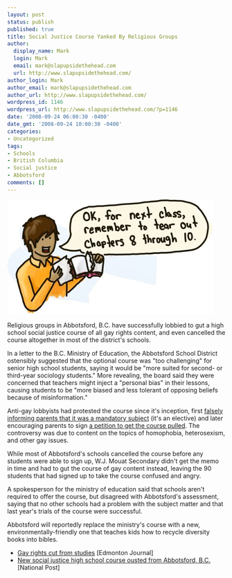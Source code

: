 ```yaml
---
layout: post
status: publish
published: true
title: Social Justice Course Yanked By Religious Groups
author:
  display_name: Mark
  login: Mark
  email: mark@slapupsidethehead.com
  url: http://www.slapupsidethehead.com/
author_login: Mark
author_email: mark@slapupsidethehead.com
author_url: http://www.slapupsidethehead.com/
wordpress_id: 1146
wordpress_url: http://www.slapupsidethehead.com/?p=1146
date: '2008-09-24 06:00:30 -0400'
date_gmt: '2008-09-24 10:00:30 -0400'
categories:
- Uncategorized
tags:
- Schools
- British Columbia
- Social justice
- Abbotsford
comments: []
---
```

![](/wp-content/media/2008/09/school-assignment.jpg "Next week we'll tear out chapters 14 and 16.")

Religious groups in Abbotsford, B.C. have successfully lobbied to gut a high school social justice course of all gay rights content, and even cancelled the course altogether in most of the district's schools.

In a letter to the B.C. Ministry of Education, the Abbotsford School District ostensibly suggested that the optional course was "too challenging" for senior high school students, saying it would be "more suited for second- or third-year sociology students." More revealing, the board said they were concerned that teachers might inject a "personal bias" in their lessons, causing students to be "more biased and less tolerant of opposing beliefs because of misinformation."

Anti-gay lobbyists had protested the course since it's inception, first [falsely informing parents that it was a mandatory subject](http://www.slapupsidethehead.com/2006/06/social-justice-course/ "Yeah, that's how they roll.") (it's an elective) and later encouraging parents to sign [a petition to get the course pulled](http://www.slapupsidethehead.com/2006/08/parents-protest-new-course/ "Would'ya like to take a suurveyy?"). The controversy was due to content on the topics of homophobia, heterosexism, and other gay issues.

While most of Abbotsford's schools cancelled the course before any students were able to sign up, W.J. Mouat Secondary didn't get the memo in time and had to gut the course of gay content instead, leaving the 90 students that had signed up to take the course confused and angry.

A spokesperson for the ministry of education said that schools aren't required to offer the course, but disagreed with Abbotsford's assessment, saying that no other schools had a problem with the subject matter and that last year's trials of the course were successful.

Abbotsford will reportedly replace the ministry's course with a new, environmentally-friendly one that teaches kids how to recycle diversity books into bibles.

- [Gay rights cut from studies](http://www.canada.com/edmontonjournal/news/story.html?id=9431350b-fe7f-4592-9e94-2a3da94e24e2) [Edmonton Journal]
- [New social justice high school course ousted from Abbotsford, B.C.](http://www.nationalpost.com/news/story.html?id=813341) [National Post]
